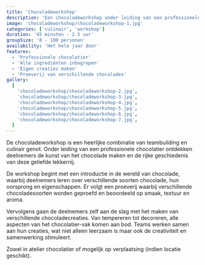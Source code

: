 ```yaml
---
title: 'Chocoladeworkshop'
description: 'Een chocoladeworkshop onder leiding van een professionele chocolatier.'
image: 'chocoladeworkshop/chocoladeworkshop-1.jpg'
categories: ['culinair', 'workshop']
duration: '45 minuten - 2.5 uur'
groupSize: '8 - 100 personen'
availability: 'Het hele jaar door'
features:
  - 'Professionele chocolatier'
  - 'Alle ingrediënten inbegrepen'
  - 'Eigen creaties maken'
  - 'Proeverij van verschillende chocolades'
gallery:
  [
    'chocoladeworkshop/chocoladeworkshop-2.jpg',
    'chocoladeworkshop/chocoladeworkshop-3.jpg',
    'chocoladeworkshop/chocoladeworkshop-4.jpg',
    'chocoladeworkshop/chocoladeworkshop-5.jpg',
    'chocoladeworkshop/chocoladeworkshop-6.jpg',
    'chocoladeworkshop/chocoladeworkshop-7.jpg',
  ]
---
```


De chocoladeworkshop is een heerlijke combinatie van teambuilding en culinair genot. Onder leiding van een professionele chocolatier ontdekken deelnemers de kunst van het chocolade maken en de rijke geschiedenis van deze geliefde lekkernij.

De workshop begint met een introductie in de wereld van chocolade, waarbij deelnemers leren over verschillende soorten chocolade, hun oorsprong en eigenschappen. Er volgt een proeverij waarbij verschillende chocoladesoorten worden geproefd en beoordeeld op smaak, textuur en aroma.

Vervolgens gaan de deelnemers zelf aan de slag met het maken van verschillende chocoladecreaties. Van tempereren tot decoreren, alle aspecten van het chocolatier-vak komen aan bod. Teams werken samen aan hun creaties, wat niet alleen leerzaam is maar ook de creativiteit en samenwerking stimuleert.

Zowel in atelier chocolatier of mogelijk op verplaatsing (indien locatie geschikt).
